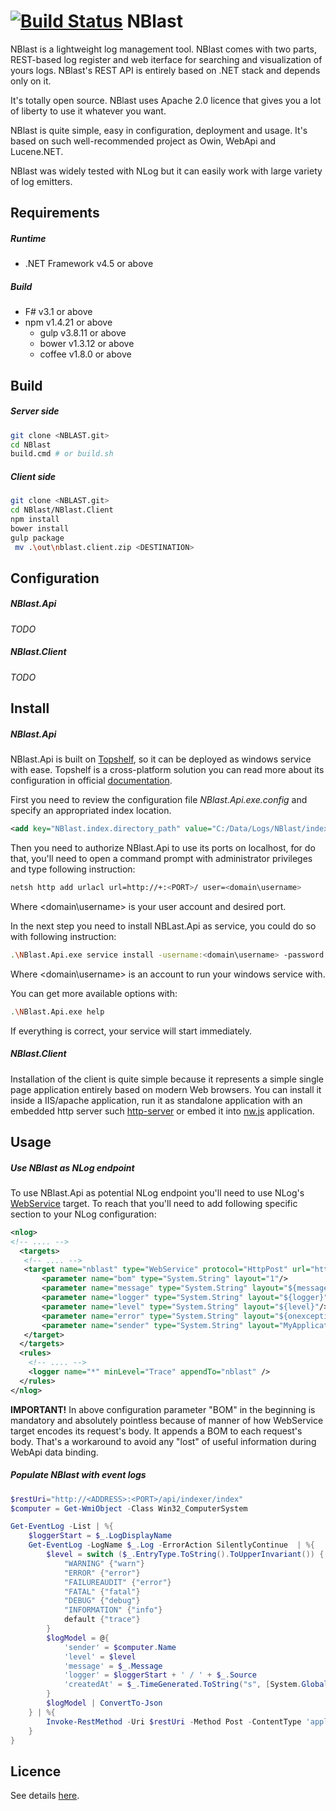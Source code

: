 [![Build Status](https://travis-ci.org/vba/NBlast.svg?branch=master)](https://travis-ci.org/vba/NBlast)
NBlast
======

NBlast is a lightweight log management tool. NBlast comes with two parts, REST-based log register and web iterface for searching and visualization of yours logs. NBlast's REST API is entirely based on .NET stack and depends only on it. 

It's totally open source. NBlast uses Apache 2.0 licence that gives you a lot of liberty to use it whatever you want.

NBlast is quite simple, easy in configuration, deployment and usage. It's based on such well-recommended project as Owin, WebApi and Lucene.NET.

NBlast was widely tested with NLog but it can easily work with large variety of log emitters.

Requirements
-------
##### Runtime
* .NET Framework v4.5 or above

##### Build
* F# v3.1 or above
* npm v1.4.21 or above
  * gulp v3.8.11 or above
  * bower v1.3.12 or above
  * coffee v1.8.0 or above

Build
-------
##### Server side
```bash
git clone <NBLAST.git>
cd NBlast
build.cmd # or build.sh
```

##### Client side
```bash
git clone <NBLAST.git>
cd NBlast/NBlast.Client
npm install
bower install
gulp package
 mv .\out\nblast.client.zip <DESTINATION>
```


Configuration
--------
##### NBlast.Api
*TODO*

##### NBlast.Client
*TODO*

Install
--------
##### NBlast.Api
NBlast.Api is built on [Topshelf](http://topshelf-project.com), so it can be deployed as windows service with ease. Topshelf is a cross-platform solution you can read more about its configuration in official [documentation](http://docs.topshelf-project.com/en/latest/).

First you need to review the configuration file *NBlast.Api.exe.config* and specify an appropriated index location.
```xml
<add key="NBlast.index.directory_path" value="C:/Data/Logs/NBlast/index"/>
```

Then you need to authorize NBlast.Api to use its ports on localhost, for do that, you'll need to open a command prompt with administrator privileges and type following instruction:
```bash
netsh http add urlacl url=http://+:<PORT>/ user=<domain\username>
``` 
Where <domain\username> is your user account and <PORT> desired port. 

In the next step you need to install NBLast.Api as service, you could do so with following instruction:
```bash
.\NBlast.Api.exe service install -username:<domain\username> -password:**** --autostart
```
Where <domain\username> is an account to run your windows service with.

You can get more available options with:
```bash
.\NBlast.Api.exe help
```

If everything is correct, your service will start immediately. 

##### NBlast.Client
Installation of the client is quite simple because it represents a simple single page application entirely based on modern Web browsers. You can install it inside a IIS/apache application, run it as standalone application with an embedded http server such [http-server](https://www.npmjs.com/package/http-server) or embed it into [nw.js](http://nwjs.io) application.

Usage
--------
##### Use NBlast as NLog endpoint
To use NBlast.Api as potential NLog endpoint you'll need to use NLog's [WebService](https://github.com/nlog/nlog/wiki/WebService-target) target. To reach that you'll need to add following specific section to your NLog configuration:
```xml
<nlog>
<!-- .... -->
  <targets>
   <!-- .... -->
   <target name="nblast" type="WebService" protocol="HttpPost" url="http://localhost:9090/api/indexer/index">
       <parameter name="bom" type="System.String" layout="1"/>
       <parameter name="message" type="System.String" layout="${message}"/>
       <parameter name="logger" type="System.String" layout="${logger}"/>
       <parameter name="level" type="System.String" layout="${level}"/>
       <parameter name="error" type="System.String" layout="${onexception: ${exception:format=tostring}}"/>
       <parameter name="sender" type="System.String" layout="MyApplication-Production"/>
   </target>
  </targets>
  <rules>
    <!-- .... -->
    <logger name="*" minLevel="Trace" appendTo="nblast" />
  </rules>
</nlog>
```
**IMPORTANT!**
In above configuration parameter "BOM" in the beginning is mandatory and absolutely pointless because of manner of how WebService target encodes its request's body. It appends a BOM to each request's body. That's a workaround to avoid any "lost" of useful information during WebApi data binding. 

##### Populate NBlast with event logs
```powershell
$restUri="http://<ADDRESS>:<PORT>/api/indexer/index"
$computer = Get-WmiObject -Class Win32_ComputerSystem 

Get-EventLog -List | %{ 
    $loggerStart = $_.LogDisplayName 
    Get-EventLog -LogName $_.Log -ErrorAction SilentlyContinue  | %{
        $level = switch ($_.EntryType.ToString().ToUpperInvariant()) {
            "WARNING" {"warn"}
            "ERROR" {"error"}
            "FAILUREAUDIT" {"error"}
            "FATAL" {"fatal"}
            "DEBUG" {"debug"}
            "INFORMATION" {"info"}
            default {"trace"}
        }
        $logModel = @{
            'sender' = $computer.Name
            'level' = $level
            'message' = $_.Message
            'logger' = $loggerStart + ' / ' + $_.Source
            'createdAt' = $_.TimeGenerated.ToString("s", [System.Globalization.CultureInfo]::InvariantCulture )
        } 
        $logModel | ConvertTo-Json
    } | %{
        Invoke-RestMethod -Uri $restUri -Method Post -ContentType 'application/json' -Body $_
    }
}
```

Licence
------
See details [here](https://raw.githubusercontent.com/vba/NBlast/master/LICENSE).
